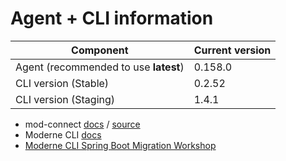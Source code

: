 # Agent + CLI information

| Component                             | Current version |
| ------------------------------------- | --------------- |
| Agent (recommended to use **latest**) | 0.158.0         |
| CLI version (Stable)                  | 0.2.52          |
| CLI version (Staging)                 | 1.4.1           |

* mod-connect [docs](https://moderneinc.github.io/mod-connect/) / [source](https://github.com/moderneinc/mod-connect)
* Moderne CLI [docs](https://moderneinc.github.io/moderne-cli/)
* [Moderne CLI Spring Boot Migration Workshop](https://moderneinc.github.io/springboot-migration-workshop/docs/moderne-cli/)
